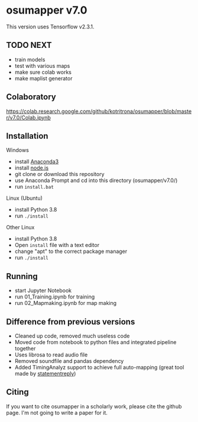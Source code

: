 # osumapper v7.0

This version uses Tensorflow v2.3.1.

## TODO NEXT

- train models
- test with various maps
- make sure colab works
- make maplist generator

## Colaboratory

https://colab.research.google.com/github/kotritrona/osumapper/blob/master/v7.0/Colab.ipynb

## Installation

Windows

- install [Anaconda3](https://www.anaconda.com/products/individual#windows)
- install [node.js](https://nodejs.org/)
- git clone or download this repository
- use Anaconda Prompt and cd into this directory (osumapper/v7.0/)
- run `install.bat`

Linux (Ubuntu)

- install Python 3.8
- run `./install`

Other Linux

- install Python 3.8
- Open `install` file with a text editor
- change "apt" to the correct package manager
- run `./install`

## Running

- start Jupyter Notebook
- run 01_Training.ipynb for training
- run 02_Mapmaking.ipynb for map making

## Difference from previous versions

- Cleaned up code, removed much useless code
- Moved code from notebook to python files and integrated pipeline together
- Uses librosa to read audio file
- Removed soundfile and pandas dependency
- Added TimingAnalyz support to achieve full auto-mapping (great tool made by [statementreply](https://osu.ppy.sh/users/126198))

## Citing

If you want to cite osumapper in a scholarly work, please cite the github page. I'm not going to write a paper for it.